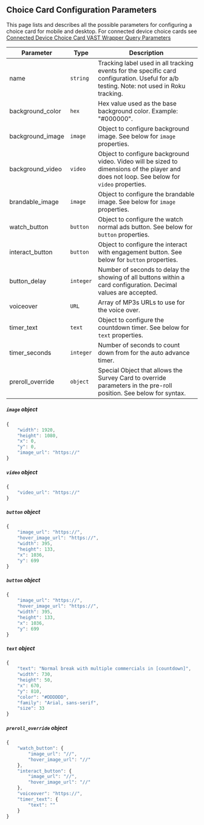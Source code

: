 ## Choice Card Configuration Parameters

This page lists and describes all the possible parameters for configuring a choice card for mobile and desktop.  For connected device choice cards see [Connected Device Choice Card VAST Wrapper Query Parameters](https://github.com/socialvibe/truex-ads-docs/blob/master/connected_device_vast_wrapper_query_args.md)

| Parameter | Type | Description |
| ------------- | ------------- | ------------- |
| name  | `string`  | Tracking label used in all tracking events for the specific card configuration.  Useful for a/b testing.  Note: not used in Roku tracking.  |
| background_color  | `hex`  | Hex value used as the base background color.  Example: "#000000".  |
| background_image  | `image`  | Object to configure background image. See below for `image` properties.  |
| background_video  | `video`  | Object to configure background video. Video will be sized to dimensions of the player and does not loop.  See below for `video` properties.  |
| brandable_image  | `image`  | Object to configure the brandable image.  See below for `image` properties.  |
| watch_button  | `button`  | Object to configure the watch normal ads button. See below for `button` properties.  |
| interact_button  | `button`  | Object to configure the interact with engagement button. See below for `button` properties.  |
| button_delay  | `integer`  | Number of seconds to delay the showing of all buttons within a card configuration.  Decimal values are accepted.  |
| voiceover  | `URL`  | Array of MP3s URLs to use for the voice over.  |
| timer_text  | `text`  | Object to configure the countdown timer.  See below for `text` properties.  |
| timer_seconds  | `integer`  | Number of seconds to count down from for the auto advance timer.  |
| preroll_override  | `object`  | Special Object that allows the Survey Card to override parameters in the pre-roll position.  See below for syntax.  |

##### `image` object
```javascript
{
    "width": 1920,
    "height": 1080,
    "x": 0,
    "y": 0,
    "image_url": "https://"
}
```

##### `video` object
```javascript
{
    "video_url": "https://"
}
```

##### `button` object
```javascript
{
    "image_url": "https://",
    "hover_image_url": "https://",
    "width": 395,
    "height": 133,
    "x": 1036,
    "y": 699
}
```

##### `button` object
```javascript
{
    "image_url": "https://",
    "hover_image_url": "https://",
    "width": 395,
    "height": 133,
    "x": 1036,
    "y": 699
}
```

##### `text` object
```javascript
{
    "text": "Normal break with multiple commercials in [countdown]",
    "width": 730,
    "height": 50,
    "x": 670,
    "y": 810,
    "color": "#DDDDDD",
    "family": "Arial, sans-serif",
    "size": 33
}
```

##### `preroll_override` object
```javascript
{
    "watch_button": {
        "image_url": "//",
        "hover_image_url": "//"
    },
    "interact_button": {
        "image_url": "//",
        "hover_image_url": "//"
    },
    "voiceover": "https://",
    "timer_text": {
        "text": ""
    }
}
```
